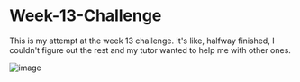 # Week-13-Challenge

This is my attempt at the week 13 challenge. It's like, halfway finished, I couldn't figure out the rest and my tutor wanted to help me with other ones.

![image](https://user-images.githubusercontent.com/115498300/235287075-3b203525-adf2-4095-8cc3-c9d55bcc53d7.png)
